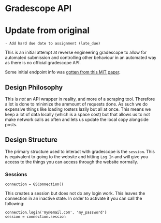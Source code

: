 # Gradescope API

# Update from original
    - Add hard due date to assignment (late_due)


This is an initial attempt at reverse engineering gradescope to allow for automated submission and controlling other
behaviour in an automated way as there is no official gradescope API.

Some initial endpoint info was [gotten from this MIT paper](https://courses.csail.mit.edu/6.857/2016/files/20.pdf).

## Design Philosophy
This is _not_ an API wrapper in reality, and more of a scraping tool. Therefore a lot is done to minimize the 
ammount of requests done. As such we do expensive things like loading rosters lazily but all at once. This means
we keep a lot of data locally (which is a space cost) but that allows us to not make network calls as often and lets
us update the local copy alongside posts.

## Design Structure
The primary structure used to interact with gradescope is the `session`. This is equivalent to going to the website
and hitting `Log In` and will give you access to the things you can access through the website normally.

### Sessions
```
connection = GSConnection()
```
This creates a session but does not do any login work. This leaves the connection in an inactive state. In order
to activate it you can call the following:
```
connection.login('my@email.com', 'my_password')
session = connection.session
```

